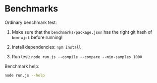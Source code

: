 # Benchmarks

Ordinary benchmark test:

1. Make sure that the `benchmarks/package.json` has the right git hash of `bem-xjst` before running!

2. install dependencies: `npm install`

3. Run test: `node run.js --compile --compare --min-samples 1000`


Benchmark help:
```bash
node run.js --help
```


